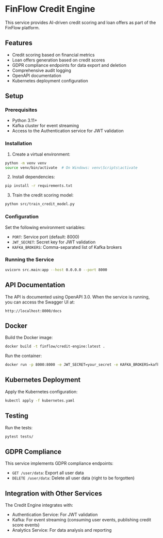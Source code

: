 # FinFlow Credit Engine

This service provides AI-driven credit scoring and loan offers as part of the FinFlow platform.

## Features

- Credit scoring based on financial metrics
- Loan offers generation based on credit scores
- GDPR compliance endpoints for data export and deletion
- Comprehensive audit logging
- OpenAPI documentation
- Kubernetes deployment configuration

## Setup

### Prerequisites

- Python 3.11+
- Kafka cluster for event streaming
- Access to the Authentication service for JWT validation

### Installation

1. Create a virtual environment:
```bash
python -m venv venv
source venv/bin/activate  # On Windows: venv\Scripts\activate
```

2. Install dependencies:
```bash
pip install -r requirements.txt
```

3. Train the credit scoring model:
```bash
python src/train_credit_model.py
```

### Configuration

Set the following environment variables:

- `PORT`: Service port (default: 8000)
- `JWT_SECRET`: Secret key for JWT validation
- `KAFKA_BROKERS`: Comma-separated list of Kafka brokers

### Running the Service

```bash
uvicorn src.main:app --host 0.0.0.0 --port 8000
```

## API Documentation

The API is documented using OpenAPI 3.0. When the service is running, you can access the Swagger UI at:

```
http://localhost:8000/docs
```

## Docker

Build the Docker image:

```bash
docker build -t finflow/credit-engine:latest .
```

Run the container:

```bash
docker run -p 8000:8000 -e JWT_SECRET=your_secret -e KAFKA_BROKERS=kafka:9092 finflow/credit-engine:latest
```

## Kubernetes Deployment

Apply the Kubernetes configuration:

```bash
kubectl apply -f kubernetes.yaml
```

## Testing

Run the tests:

```bash
pytest tests/
```

## GDPR Compliance

This service implements GDPR compliance endpoints:

- `GET /user/data`: Export all user data
- `DELETE /user/data`: Delete all user data (right to be forgotten)

## Integration with Other Services

The Credit Engine integrates with:

- Authentication Service: For JWT validation
- Kafka: For event streaming (consuming user events, publishing credit score events)
- Analytics Service: For data analysis and reporting
